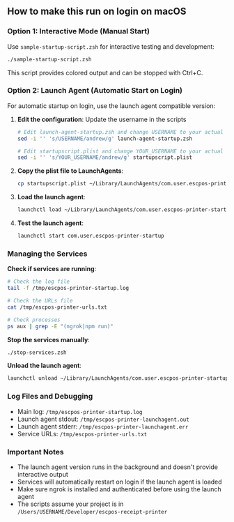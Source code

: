 ## How to make this run on login on macOS

### Option 1: Interactive Mode (Manual Start)
Use `sample-startup-script.zsh` for interactive testing and development:
```bash
./sample-startup-script.zsh
```
This script provides colored output and can be stopped with Ctrl+C.

### Option 2: Launch Agent (Automatic Start on Login)

For automatic startup on login, use the launch agent compatible version:

1. **Edit the configuration**: Update the username in the scripts
   ```bash
   # Edit launch-agent-startup.zsh and change USERNAME to your actual username
   sed -i '' 's/USERNAME/andrew/g' launch-agent-startup.zsh
   
   # Edit startupscript.plist and change YOUR_USERNAME to your actual username  
   sed -i '' 's/YOUR_USERNAME/andrew/g' startupscript.plist
   ```

2. **Copy the plist file to LaunchAgents**:
   ```bash
   cp startupscript.plist ~/Library/LaunchAgents/com.user.escpos-printer-startup.plist
   ```

3. **Load the launch agent**:
   ```bash
   launchctl load ~/Library/LaunchAgents/com.user.escpos-printer-startup.plist
   ```

4. **Test the launch agent**:
   ```bash
   launchctl start com.user.escpos-printer-startup
   ```

### Managing the Services

**Check if services are running**:
```bash
# Check the log file
tail -f /tmp/escpos-printer-startup.log

# Check the URLs file
cat /tmp/escpos-printer-urls.txt

# Check processes
ps aux | grep -E "(ngrok|npm run)"
```

**Stop the services manually**:
```bash
./stop-services.zsh
```

**Unload the launch agent**:
```bash
launchctl unload ~/Library/LaunchAgents/com.user.escpos-printer-startup.plist
```

### Log Files and Debugging

- Main log: `/tmp/escpos-printer-startup.log`
- Launch agent stdout: `/tmp/escpos-printer-launchagent.out`
- Launch agent stderr: `/tmp/escpos-printer-launchagent.err`
- Service URLs: `/tmp/escpos-printer-urls.txt`

### Important Notes

- The launch agent version runs in the background and doesn't provide interactive output
- Services will automatically restart on login if the launch agent is loaded
- Make sure ngrok is installed and authenticated before using the launch agent
- The scripts assume your project is in `/Users/USERNAME/Developer/escpos-receipt-printer`

